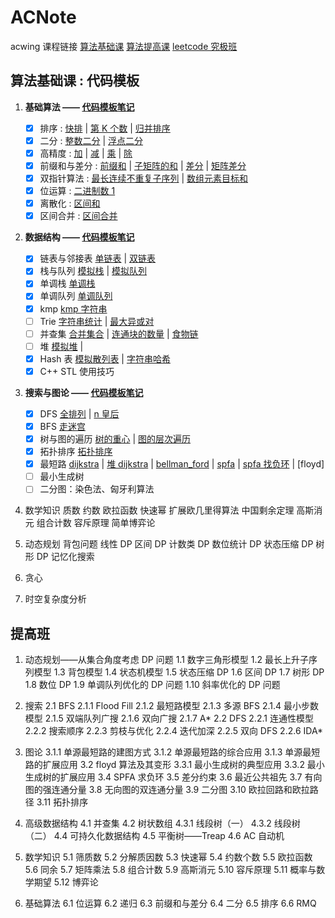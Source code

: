 # ACNote

acwing 课程链接
[算法基础课](https://www.acwing.com/activity/content/introduction/11/)
[算法提高课](https://www.acwing.com/activity/content/introduction/16/)
[leetcode 究极班](https://www.acwing.com/activity/content/introduction/31/)

## 算法基础课 : 代码模板

1. **基础算法 —— [代码模板笔记](Essential%20Algorithms.md)**

   - [x] 排序 : [快排](/1.%20基础算法/1-785.%20快速排序.md) | [第 K 个数](/1.%20基础算法/2-786.%20第k个数.md) | [归并排序](/1.%20基础算法/3-787.%20归并排序.md)
   - [x] 二分 : [整数二分](/1.%20基础算法/4-789.%20数的范围.md) | [浮点二分](/1.%20基础算法/5-790.%20数的三次方根.md)
   - [x] 高精度 : [加](/1.%20基础算法/6-791.%20高精度加法.md) | [减](/1.%20基础算法/7-792.%20高精度减法.md) | [乘](/1.%20基础算法/8-793.%20高精度乘法.md) | [除](/1.%20基础算法/9-794.%20高精度除法.md)
   - [x] 前缀和与差分 : [前缀和](/1.%20基础算法/10-795.%20前缀和.md) | [子矩阵的和](/1.%20基础算法/11-796.%20子矩阵的和.md) | [差分](/1.%20基础算法/12-797.%20差分.md) | [矩阵差分](/1.%20基础算法/13-798.%20差分矩阵.md)
   - [x] 双指针算法 : [最长连续不重复子序列](/1.%20基础算法/14-799.%20最长连续不重复子序列.md) | [数组元素目标和](/1.%20基础算法/15-800.%20数组元素的目标和.md)
   - [x] 位运算 : [二进制数 1](/1.%20基础算法/16-801.%20二进制中1的个数.md)
   - [x] 离散化 : [区间和](/1.%20基础算法/17-802.%20区间和.md)
   - [x] 区间合并 : [区间合并](/1.%20基础算法/18-803.%20区间合并.md)

2. **数据结构 —— [代码模板笔记](DataStructure.md)**

   - [x] 链表与邻接表 [单链表](/2.基本数据结构/1-826.%20单链表.md) | [双链表](2.基本数据结构/2-827.%20双链表.md)
   - [x] 栈与队列 [模拟栈](/2.基本数据结构/3-828.%20模拟栈.md) | [模拟队列](2.基本数据结构/4-829.%20模拟队列%20.md)
   - [x] 单调栈 [单调栈](/2.基本数据结构/5-830.%20单调栈.md)
   - [x] 单调队列 [单调队列](/2.基本数据结构/4-829.%20模拟队列%20.md)
   - [x] kmp [kmp 字符串](/2.基本数据结构/7-831.%20KMP字符串.md)
   - [ ] Trie [字符串统计](/2.基本数据结构/8-835.%20Trie字符串统计.md) | [最大异或对](/2.基本数据结构/9-143.%20最大异或对.md)
   - [ ] 并查集 [合并集合](/2.基本数据结构/10-836.%20合并集合%20Union-Find.md) | [连通块的数量](/2.基本数据结构/11-837.%20连通块中点的数量%20Union-Find.md) | [食物链](/2.基本数据结构/12-240.%20食物链.md)
   - [ ] 堆 [模拟堆](/2.基本数据结构/14-839.%20模拟堆.md) | [](/2.基本数据结构/13-838.%20堆排序.md)
   - [x] Hash 表 [模拟散列表](/2.基本数据结构/15-840.%20模拟散列表.md) | [字符串哈希](/2.基本数据结构/16-841.%20字符串哈希.md)
   - [x] C++ STL 使用技巧

3. **搜索与图论 —— [代码模板笔记](/graph.md)**

   - [x] DFS [全排列](/3.搜索与图论/1-842.%20排列数字.md) | [n 皇后](/3.搜索与图论/2-843.%20n-皇后问题.md)
   - [x] BFS [走迷宫](/3.搜索与图论/3-844.%20走迷宫.md)
   - [x] 树与图的遍历 [树的重心](/3.搜索与图论/5-846.%20树的重心.md) | [图的层次遍历](/3.搜索与图论/6-847.%20图中点的层次.md)
   - [x] 拓扑排序 [拓扑排序](/3.搜索与图论/7-848.%20有向图的拓扑序列.md)
   - [x] 最短路 [dijkstra](/3.搜索与图论/8-849.%20Dijkstra求最短路%20I%20.md) | [堆 dijkstra](/3.搜索与图论/9-850.%20Dijkstra求最短路%20II%20.md) | [bellman_ford](/3.搜索与图论/10-853.%20有边数限制的最短路.md) | [spfa](/3.搜索与图论/11-851.%20spfa求最短路.md) | [spfa 找负环](/3.搜索与图论/12-852.%20spfa判断负环.md) | [floyd]
   - [ ] 最小生成树
   - [ ] 二分图：染色法、匈牙利算法

4. 数学知识
   质数
   约数
   欧拉函数
   快速幂
   扩展欧几里得算法
   中国剩余定理
   高斯消元
   组合计数
   容斥原理
   简单博弈论
5. 动态规划
   背包问题
   线性 DP
   区间 DP
   计数类 DP
   数位统计 DP
   状态压缩 DP
   树形 DP
   记忆化搜索
6. 贪心

7. 时空复杂度分析

## 提高班

1. 动态规划——从集合角度考虑 DP 问题
   1.1 数字三角形模型
   1.2 最长上升子序列模型
   1.3 背包模型
   1.4 状态机模型
   1.5 状态压缩 DP
   1.6 区间 DP
   1.7 树形 DP
   1.8 数位 DP
   1.9 单调队列优化的 DP 问题
   1.10 斜率优化的 DP 问题

2. 搜索
   2.1 BFS
   2.1.1 Flood Fill
   2.1.2 最短路模型
   2.1.3 多源 BFS
   2.1.4 最小步数模型
   2.1.5 双端队列广搜
   2.1.6 双向广搜
   2.1.7 A*
   2.2 DFS
   2.2.1 连通性模型
   2.2.2 搜索顺序
   2.2.3 剪枝与优化
   2.2.4 迭代加深
   2.2.5 双向 DFS
   2.2.6 IDA*

3. 图论
   3.1.1 单源最短路的建图方式
   3.1.2 单源最短路的综合应用
   3.1.3 单源最短路的扩展应用
   3.2 floyd 算法及其变形
   3.3.1 最小生成树的典型应用
   3.3.2 最小生成树的扩展应用
   3.4 SPFA 求负环
   3.5 差分约束
   3.6 最近公共祖先
   3.7 有向图的强连通分量
   3.8 无向图的双连通分量
   3.9 二分图
   3.10 欧拉回路和欧拉路径
   3.11 拓扑排序

4. 高级数据结构
   4.1 并查集
   4.2 树状数组
   4.3.1 线段树（一）
   4.3.2 线段树（二）
   4.4 可持久化数据结构
   4.5 平衡树——Treap
   4.6 AC 自动机

5. 数学知识
   5.1 筛质数
   5.2 分解质因数
   5.3 快速幂
   5.4 约数个数
   5.5 欧拉函数
   5.6 同余
   5.7 矩阵乘法
   5.8 组合计数
   5.9 高斯消元
   5.10 容斥原理
   5.11 概率与数学期望
   5.12 博弈论
6. 基础算法
   6.1 位运算
   6.2 递归
   6.3 前缀和与差分
   6.4 二分
   6.5 排序
   6.6 RMQ
